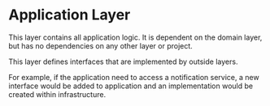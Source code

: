 # Application Layer

This layer contains all application logic. It is dependent on the domain layer, but has no dependencies on any other layer or project.

This layer defines interfaces that are implemented by outside layers.

For example, if the application need to access a notification service, a new interface would be added to application and an implementation would be created within infrastructure.
